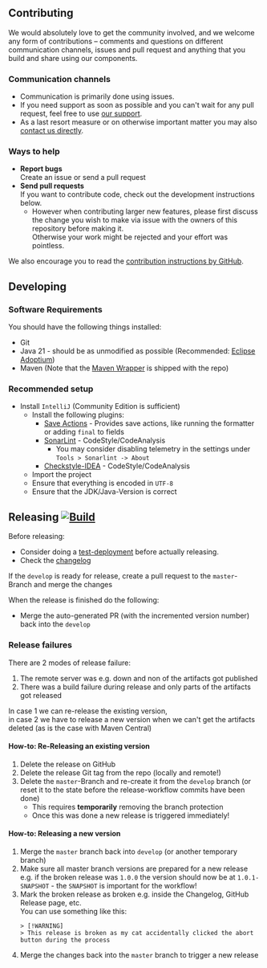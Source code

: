## Contributing

We would absolutely love to get the community involved, and we welcome any form of contributions – comments and questions on different communication channels, issues and pull request and anything that you build and share using our components.

### Communication channels
* Communication is primarily done using issues.
* If you need support as soon as possible and you can't wait for any pull request, feel free to use [our support](https://xdev.software/en/services/support).
* As a last resort measure or on otherwise important matter you may also [contact us directly](https://xdev.software/en/about-us/contact).

### Ways to help
* **Report bugs**<br/>Create an issue or send a pull request
* **Send pull requests**<br/>If you want to contribute code, check out the development instructions below.
  * However when contributing larger new features, please first discuss the change you wish to make via issue with the owners of this repository before making it.<br/>Otherwise your work might be rejected and your effort was pointless.

We also encourage you to read the [contribution instructions by GitHub](https://docs.github.com/en/get-started/quickstart/contributing-to-projects).

## Developing

### Software Requirements
You should have the following things installed:
* Git
* Java 21 - should be as unmodified as possible (Recommended: [Eclipse Adoptium](https://adoptium.net/temurin/releases/))
* Maven (Note that the [Maven Wrapper](https://maven.apache.org/wrapper/) is shipped with the repo)

### Recommended setup
* Install ``IntelliJ`` (Community Edition is sufficient)
  * Install the following plugins:
    * [Save Actions](https://plugins.jetbrains.com/plugin/22113) - Provides save actions, like running the formatter or adding ``final`` to fields
    * [SonarLint](https://plugins.jetbrains.com/plugin/7973-sonarlint) - CodeStyle/CodeAnalysis
      * You may consider disabling telemetry in the settings under ``Tools > Sonarlint -> About``
    * [Checkstyle-IDEA](https://plugins.jetbrains.com/plugin/1065-checkstyle-idea) - CodeStyle/CodeAnalysis
  * Import the project
  * Ensure that everything is encoded in ``UTF-8``
  * Ensure that the JDK/Java-Version is correct


## Releasing [![Build](https://img.shields.io/github/actions/workflow/status/xdev-software/testcontainers-advanced-imagebuilder/release.yml?branch=master)](https://github.com/xdev-software/testcontainers-advanced-imagebuilder/actions/workflows/release.yml)

Before releasing:
* Consider doing a [test-deployment](https://github.com/xdev-software/testcontainers-advanced-imagebuilder/actions/workflows/test-deploy.yml?query=branch%3Adevelop) before actually releasing.
* Check the [changelog](CHANGELOG.md)

If the ``develop`` is ready for release, create a pull request to the ``master``-Branch and merge the changes

When the release is finished do the following:
* Merge the auto-generated PR (with the incremented version number) back into the ``develop``

### Release failures

There are 2 modes of release failure:
1. The remote server was e.g. down and non of the artifacts got published
2. There was a build failure during release and only parts of the artifacts got released

In case 1 we can re-release the existing version,<br/>in case 2 we have to release a new version when we can't get the artifacts deleted (as is the case with Maven Central)

#### How-to: Re-Releasing an existing version

1. Delete the release on GitHub
2. Delete the release Git tag from the repo (locally and remote!)
3. Delete the ``master``-Branch and re-create it from the ``develop`` branch (or reset it to the state before the release-workflow commits have been done)
    * This requires __temporarily__ removing the branch protection
    * Once this was done a new release is triggered immediately!

#### How-to: Releasing a new version

1. Merge the ``master`` branch back into ``develop`` (or another temporary branch)
2. Make sure all master branch versions are prepared for a new release<br/>e.g. if the broken release was ``1.0.0`` the version should now be at ``1.0.1-SNAPSHOT`` - the ``SNAPSHOT`` is important for the workflow!
3. Mark the broken release as broken e.g. inside the Changelog, GitHub Release page, etc.<br/>
You can use something like this:
    ```
    > [!WARNING]
    > This release is broken as my cat accidentally clicked the abort button during the process
    ```
4. Merge the changes back into the ``master`` branch to trigger a new release
